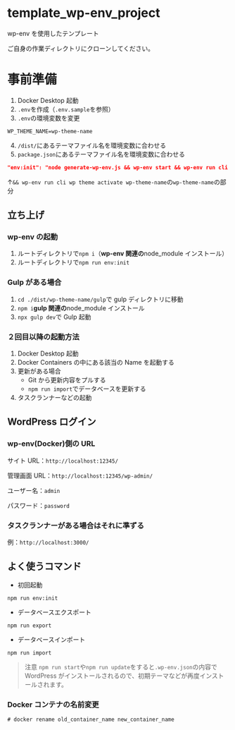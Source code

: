 # template_wp-env_project

wp-env を使用したテンプレート

ご自身の作業ディレクトリにクローンしてください。

# 事前準備

1. Docker Desktop 起動
2. `.env`を作成（`.env.sample`を参照）
3. `.env`の環境変数を変更

```.env:.env
WP_THEME_NAME=wp-theme-name
```

4. `/dist/`にあるテーマファイル名を環境変数に合わせる
5. `package.json`にあるテーマファイル名を環境変数に合わせる

```json:package.json
"env:init": "node generate-wp-env.js && wp-env start && wp-env run cli wp theme activate wp-theme-name && wp-env run cli wp theme delete --all && wp-env run cli wp option update timezone_string 'Asia/Tokyo'"
```

↑`&& wp-env run cli wp theme activate wp-theme-name`の`wp-theme-name`の部分

## 立ち上げ

### wp-env の起動

1. ルートディレクトリで`npm i`（**wp-env 関連の**node_module インストール）
2. ルートディレクトリで`npm run env:init`

### Gulp がある場合

1. `cd ./dist/wp-theme-name/gulp`で gulp ディレクトリに移動
2. `npm i`**gulp 関連の**node_module インストール
3. `npx gulp dev`で Gulp 起動

### ２回目以降の起動方法

1. Docker Desktop 起動
2. Docker Containers の中にある該当の Name を起動する
3. 更新がある場合
    - Git から更新内容をプルする
    - `npm run import`でデータベースを更新する
4. タスクランナーなどの起動

## WordPress ログイン

### wp-env(Docker)側の URL

サイト URL：`http://localhost:12345/`

管理画面 URL：`http://localhost:12345/wp-admin/`

ユーザー名：`admin`

パスワード：`password`

### タスクランナーがある場合はそれに準ずる

例：`http://localhost:3000/`

## よく使うコマンド

-   初回起動

```
npm run env:init
```

-   データベースエクスポート

```
npm run export
```

-   データベースインポート

```
npm run import
```

> 注意
> `npm run start`や`npm run update`をすると`.wp-env.json`の内容で WordPress がインストールされるので、初期テーマなどが再度インストールされます。

### Docker コンテナの名前変更

```
# docker rename old_container_name new_container_name
```
